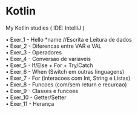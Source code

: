 # Kotlin
My Kotlin studies ( IDE: IntelliJ )

• Exer_1 - Hello *name //Escrita e Leitura de dados<br>
• Exer_2 - Diferencas entre VAR e VAL<br>
• Exer_3 - Operadores<br>
• Exer_4 - Conversao de variaveis<br>
• Exer_5 - If/Else + For + Try/Catch<br>
• Exer_6 - When (Switch em outras linguagens)<br>
• Exer_7 - For (interacoes com Int, String e Listas)<br>
• Exer_8 - Funcoes (com/sem return e recurcao)<br>
• Exer_9 - Classes e funcoes<br>
• Exer_10 - Getter/Setter <br>
• Exer_11 - Herança <br>
